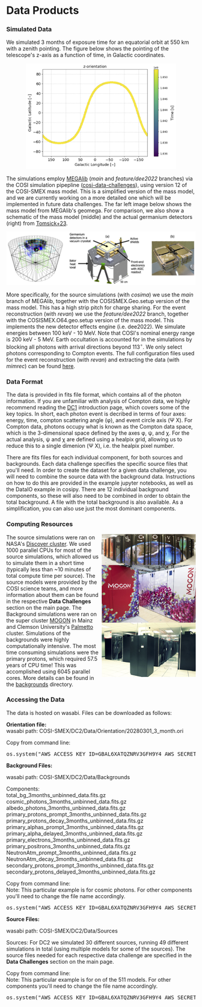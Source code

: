 # Data Products

### Simulated Data

We simulated 3 months of exposure time for an equatorial orbit at 550 km with a zenith pointing. The figure below shows the pointing of the telescope's z-axis as a function of time, in Galactic coordinates. 

<p align="center">
<img width="400"  src="images/telescope_pointing.png">
</p>

The simulations employ [MEGAlib](https://github.com/zoglauer/megalib) (*main* and *feature/dee2022* branches) via the COSI simulation pipepline ([cosi-data-challenges](https://github.com/cositools/cosi-data-challenges)), using version 12 of the COSI-SMEX mass model. This is a simplified version of the mass model, and we are currently working on a more detailed one which will be implemented in future data challenges. The far left image below shows the mass model from MEGAlib's geomega. For comparison, we also show a schematic of the mass model (middle) and the actual germanium detectors (right) from [Tomsick+23](https://ui.adsabs.harvard.edu/abs/2023arXiv230812362T/abstract).

<p align="center">
<img width="1000"  src="images/mass_model.png">
</p>

More specifically, for the source simulations (with *cosima*) we use the *main* branch of MEGAlib, together with the COSISMEX.Geo.setup version of the mass model. This has a high strip pitch for charge sharing. For the event reconstruction (with *revan*) we use the *feature/dee2022* branch, together with the COSISMEX.O64.geo.setup version of the mass model. This implements the new detector effects engine (i.e. dee2022). We simulate energies between 100 keV - 10 MeV. Note that COSI's nominal energy range is 200 keV - 5 MeV. Earth occultation is accounted for in the simulations by blocking all photons with arrival directions beyond $113^\circ$. We only select photons corresponding to Compton events. The full configuration files used for the event reconstruction (with *revan*) and extracting the data (with *mimrec*) can be found [here](https://github.com/cositools/cosi-data-challenges/tree/main/cosi_dc/Input_Files/Configuration_Files/Data_Challenges/Data_Challenge_2/DC2).

### Data Format
The data is provided in fits file format, which contains all of the photon information. If you are unfamiliar with analysis of Compton data, we highly recommend reading the [DC1](https://github.com/cositools/cosi-data-challenge-1) introduction page, which covers some of the key topics. In short, each photon event is decribed in terms of four axes: energy, time, compton scattering angle (&phi;), and event circle axis (&Psi; &Chi;). For Compton data, photons occupy what is known as the Compton data space, which is the 3-dimensional space defined by the axes &phi;, &psi;, and &chi;. For the actual analysis, &psi; and &chi; are defined using a healpix grid, allowing us to reduce this to a single dimenion (&Psi; &Chi;), i.e. the healpix pixel number.  

There are fits files for each individual component, for both sources and backgrounds. Each data challenge specifies the specific source files that you'll need. In order to create the dataset for a given data challenge, you will need to combine the source data with the background data. Instructions on how to do this are provided in the example jupyter notebooks, as well as the DataIO example in cosipy. There are 12 individual background components, so these will also need to be combined in order to obtain the total background. A file with the total background is also available. As a simplification, you can also use just the most dominant components.   

### Computing Resources 

<img  align="right" width="250"  src="images/clusters.png">

The source simulations were ran on NASA's [Discover cluster](https://www.nccs.nasa.gov/systems/discover). We used 1000 parallel CPUs for most of the source simulations, which allowed us to simulate them in a short time (typically less than ~10 minutes of total compute time per source). The source models were provided by the COSI science teams, and more information about them can be found in the respective **Data Challenges** section on the main page. The Background simulations were ran on the super cluster [MOGON](https://mogonwiki.zdv.uni-mainz.de/docs/introduction/what_is_mogon) in Mainz and Clemson University's [Palmetto](https://docs.rcd.clemson.edu/palmetto/) cluster. Simulations of the backgrounds were highly computationally intensive. The most time consuming simulations were the primary protons, which required 57.5 years of CPU time! This was accomplished using 6045 parallel cores. More details can be found in the [backgrounds](https://github.com/cositools/cosi-data-challenge-2/tree/main/backgrounds) directory.

### Accessing the Data

The data is hosted on wasabi. Files can be downloaded as follows:

**Orientation file:** <br />
wasabi path: COSI-SMEX/DC2/Data/Orientation/20280301_3_month.ori <br />

Copy from command line:
<pre>
os.system("AWS_ACCESS_KEY_ID=GBAL6XATQZNRV3GFH9Y4 AWS_SECRET_ACCESS_KEY=GToOczY5hGX3sketNO2fUwiq4DJoewzIgvTCHoOv aws s3api get-object  --bucket cosi-pipeline-public --key COSI-SMEX/DC2/Data/Orientation/20280301_3_month.ori --endpoint-url=https://s3.us-west-1.wasabisys.com 20280301_3_month.ori")
</pre>

**Background Files:** <br />

wasabi path: COSI-SMEX/DC2/Data/Backgrounds <br />

Components: <br />
total_bg_3months_unbinned_data.fits.gz <br />
cosmic_photons_3months_unbinned_data.fits.gz <br />
albedo_photons_3months_unbinned_data.fits.gz <br />
primary_protons_prompt_3months_unbinned_data.fits.gz <br />
primary_protons_decay_3months_unbinned_data.fits.gz <br />
primary_alphas_prompt_3months_unbinned_data.fits.gz <br />
primary_alpha_delayed_3months_unbinned_data.fits.gz <br />
primary_electrons_3months_unbinned_data.fits.gz <br />
primary_positrons_3months_unbinned_data.fits.gz <br />
NeutronAtm_prompt_3months_unbinned_data.fits.gz <br />
NeutronAtm_decay_3months_unbinned_data.fits.gz <br />
secondary_protons_prompt_3months_unbinned_data.fits.gz <br />
secondary_protons_delayed_3months_unbinned_data.fits.gz <br />

Copy from command line: <br />
Note: This particular example is for cosmic photons. For other components you'll need to change the file name accordingly. 
<pre>
os.system("AWS_ACCESS_KEY_ID=GBAL6XATQZNRV3GFH9Y4 AWS_SECRET_ACCESS_KEY=GToOczY5hGX3sketNO2fUwiq4DJoewzIgvTCHoOv aws s3api get-object  --bucket cosi-pipeline-public --key COSI-SMEX/DC2/Data/Backgrounds/cosmic_photons_3months_unbinned_data.fits.gz --endpoint-url=https://s3.us-west-1.wasabisys.com cosmic_photons_3months_unbinned_data.fits.gz")
</pre>

**Source Files:** <br />

wasabi path: COSI-SMEX/DC2/Data/Sources <br />

Sources:
For DC2 we simulated 30 different sources, running 49 different simulations in total (using multiple models for some of the sources). The source files needed for each respective data challenge are specified in the **Data Challenges** section on the main page.  

Copy from command line: <br />
Note: This particular example is for on of the 511 models. For other components you'll need to change the file name accordingly.
<pre>
os.system("AWS_ACCESS_KEY_ID=GBAL6XATQZNRV3GFH9Y4 AWS_SECRET_ACCESS_KEY=GToOczY5hGX3sketNO2fUwiq4DJoewzIgvTCHoOv aws s3api get-object  --bucket cosi-pipeline-public --key COSI-SMEX/DC2/Data/Sources/511_thin_diskx10_3months_unbinned_data.fits.gz --endpoint-url=https://s3.us-west-1.wasabisys.com 511_thin_diskx10_3months_unbinned_data.fits.gz")
</pre>
